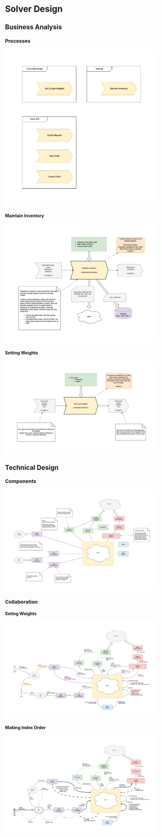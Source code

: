 # Solver Design

## Business Analysis

### Processes
<img src="./solver-processes_v1.jpg" width=600>

#### Maintain Inventory
<img src="./solver-maintain-inventory_v1.jpg">

#### Setting Weights
<img src="./solver-set-weights_v1.jpg">

## Technical Design

### Components
<img src="./solver-components_v1.jpg">

### Collaboration

#### Seting Weights
<img src="solver-collab-set-weights.jpg">

#### Making Index Order
<img src="solver-collab-index-order.jpg">